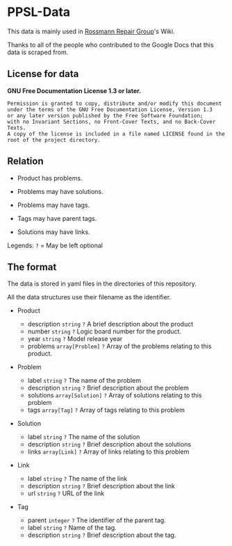 # PPSL-Data

This data is mainly used in [Rossmann Repair Group](https://wiki2.rossmanngroup.com/index.php?title=Main_Page)'s Wiki.

Thanks to all of the people who contributed to the Google Docs that this data is scraped from.

## License for data
**GNU Free Documentation License 1.3 or later.**

    Permission is granted to copy, distribute and/or modify this document
    under the terms of the GNU Free Documentation License, Version 1.3
    or any later version published by the Free Software Foundation;
    with no Invariant Sections, no Front-Cover Texts, and no Back-Cover Texts.
    A copy of the license is included in a file named LICENSE found in the root of the project directory.

## Relation
- Product has problems.

- Problems may have solutions.

- Problems may have tags.

- Tags may have parent tags.

- Solutions may have links.

Legends: `?` = May be left optional

## The format

The data is stored in yaml files in the directories of this repository.

All the data structures use their filename as the identifier.

- Product
  - description `string` `?` A brief description about the product
  - number `string` `?` Logic board number for the product.
  - year `string` `?` Model release year
  - problems `array[Problem]` `?` Array of the problems relating to this product.

- Problem
  - label `string` `?` The name of the problem
  - description `string` `?` Brief description about the problem
  - solutions `array[Solution]` `?` Array of solutions relating to this problem
  - tags `array[Tag]` `?` Array of tags relating to this problem

- Solution
  - label `string` `?` The name of the solution
  - description `string` `?` Brief description about the solutions
  - links `array[Link]` `?` Array of links relating to this problem

- Link
  - label `string` `?` The name of the link
  - description `string` `?` Brief description about the link
  - url `string` `?` URL of the link

- Tag
  - parent `integer` `?` The identifier of the parent tag.
  - label `string` `?` Name of the tag.
  - description `string` `?` Brief description about the tag.
